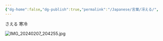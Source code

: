 ```yaml
---
{"dg-home":false,"dg-publish":true,"permalink":"/Japanese/言葉/冴える/","dgPassFrontmatter":true}
---
```


さえる
寒冷

![IMG_20240207_204255.jpg](/img/user/resources/%E7%99%BD%E7%86%8A%E3%82%AB%E3%83%95%E3%82%A7/IMG_20240207_204255.jpg)